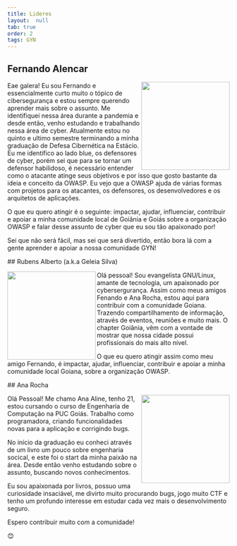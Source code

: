 ```yaml
---
title: Lideres
layout:  null
tab: true
order: 2
tags: GYN
---
```

## Fernando Alencar
<div>
   <p>
      <a href="https://linkedin.com/in/falencarr"><img height="200cm" align="right" src="https://user-images.githubusercontent.com/108578555/191866680-9d3dd2dd-c2e1-4543-8257-325b12480c79.png"></a>
   </p>
   <p> 
      Eae galera! Eu sou Fernando e essencialmente curto muito o tópico de cibersegurança e estou sempre querendo aprender mais sobre o assunto. Me identifiquei nessa área durante a pandemia e desde então, venho estudando e trabalhando nessa área de cyber. Atualmente estou no quinto e ultimo semestre terminando a minha graduação de Defesa Cibernética na Estácio. Eu me identifico ao lado blue, os defensores de cyber, porém sei que para se tornar um defensor habilidoso, é necessário entender como o atacante atinge seus objetivos e por isso que gosto bastante da ideia e conceito da OWASP. Eu vejo que a OWASP ajuda de várias formas com projetos para os atacantes, os defensores, os desenvolvedores e os arquitetos de aplicações. 
   </p>
   <p>
      O que eu quero atingir é o seguinte: impactar, ajudar, influenciar, contribuir e apoiar a minha comunidade local de Goiânia e Goiás sobre a organização OWASP e falar desse assunto de cyber que eu sou tão apaixonado por!
   </p>
   <p>
      Sei que não será fácil, mas sei que será divertido, então bora lá com a gente aprender e apoiar a nossa comunidade GYN!
   </p>
</div>
## Rubens Alberto (a.k.a Geleia Silva)
<div>
<p>
   <a href="https://www.linkedin.com/in/rubensalbertosilva"><img height="200cm" align="left" src="#"></a>
</p>
<p>
   Olá pessoal! Sou evangelista GNU/Linux, amante de tecnologia, um apaixonado por cybersergurança. Assim como meus amigos Fenando e Ana Rocha, estou aqui para contribuir com a comunidade Goiana. Trazendo compartilhamento de informação, através de eventos,  reuniões e muito mais. O chapter Goiânia, vêm com a vontade de mostrar que nossa cidade possui profissionais do mais alto nível.
</p>
<p>
   O que eu quero atingir assim como meu amigo Fernando, é impactar, ajudar, influenciar, contribuir e apoiar a minha comunidade local Goiana, sobre a organização OWASP.
</p>
<div>
## Ana Rocha
<div>
   <p>
      <a href="https://www.linkedin.com/in/ana-aline-rocha-88aa221b2/"><img height="200cm" align="right" src="#"></a>
   </p>
   <p>
      Olá Pessoal! Me chamo Ana Aline, tenho 21, estou cursando o curso de Engenharia de Computação na PUC Goiás. Trabalho como programadora, criando funcionalidades novas para a aplicação e corrigindo bugs.
   </p>
   <p>
      No início da graduação eu conheci através de um livro um pouco sobre engenharia socical, e este foi o start da minha paixão na área. Desde então venho estudando sobre o assunto, buscando novos conhecimentos.
   </p>
   <p>
      Eu sou apaixonada por livros, possuo uma curiosidade insaciável, me divirto muito procurando bugs, jogo muito CTF e tenho um profundo interesse em estudar cada vez mais o desenvolvimento seguro.
   </p>
   <p>
      Espero contribuir muito com a comunidade! 
   </p>
   <p>
      😊
   </p>
</div>

